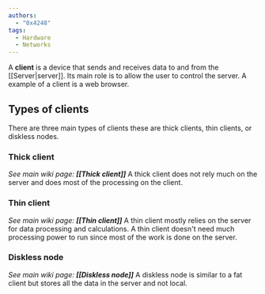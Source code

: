 ```yaml
---
authors:
  - "0x4248"
tags:
  - Hardware
  - Networks
---
```

A **client** is a device that sends and receives data to and from the [[Server|server]]. Its main role is to allow the user to control the server. A example of a client is a web browser.

## Types of clients
There are three main types of clients these are thick clients, thin clients, or diskless nodes.
### Thick client
*See main wiki page: **[[Thick client]]***
A thick client does not rely much on the server and does most of the processing on the client.
### Thin client
*See main wiki page: **[[Thin client]]***
A thin client mostly relies on the server for data processing and calculations. A thin client doesn't need much processing power to run since most of the work is done on the server.
### Diskless node
*See main wiki page: **[[Diskless node]]***
A diskless node is similar to a fat client but stores all the data in the server and not local.
